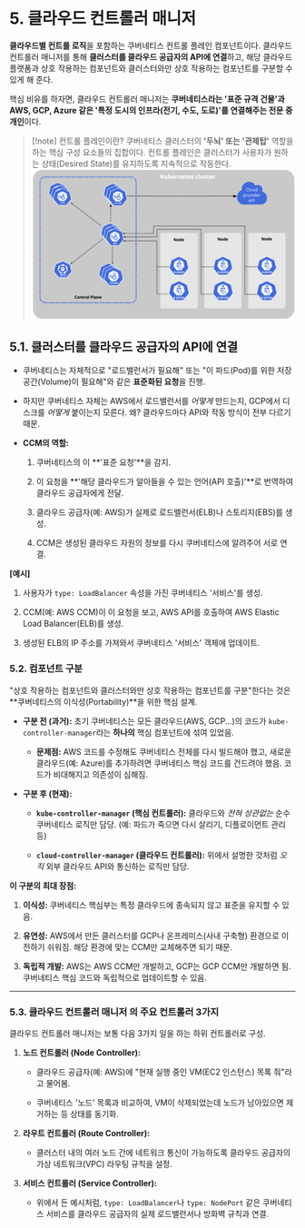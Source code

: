 # 5. 클라우드 컨트롤러 매니저

**클라우드별 컨트롤 로직**을 포함하는 쿠버네티스 컨트롤 플레인 컴포넌트이다. 클라우드 컨트롤러 매니저를 통해 **클러스터를 클라우드 공급자의 API에 연결**하고, 해당 클라우드 플랫폼과 상호 작용하는 컴포넌트와 클러스터와만 상호 작용하는 컴포넌트를 구분할 수 있게 해 준다.

핵심 비유를 하자면, 클라우드 컨트롤러 매니저는 **쿠버네티스라는 '표준 규격 건물'과 AWS, GCP, Azure 같은 '특정 도시의 인프라(전기, 수도, 도로)'를 연결해주는 전문 중개인**이다.

>[!note] 컨트롤 플레인이란?
>쿠버네티스 클러스터의 **'두뇌' 또는 '관제탑'** 역할을 하는 핵심 구성 요소들의 집합이다.
>컨트롤 플레인은 클러스터가 사용자가 원하는 상태(Desired State)를 유지하도록 지속적으로 작동한다.
>![alt text](img/image5_1.png)



## 5.1. 클러스터를 클라우드 공급자의 API에 연결

- 쿠버네티스는 자체적으로 "로드밸런서가 필요해" 또는 "이 파드(Pod)를 위한 저장 공간(Volume)이 필요해"와 같은 **표준화된 요청**을 진행.
    
- 하지만 쿠버네티스 자체는 AWS에서 로드밸런서를 _어떻게_ 만드는지, GCP에서 디스크를 _어떻게_ 붙이는지 모른다. 왜? 클라우드마다 API와 작동 방식이 전부 다르기 때문.
    
- **CCM의 역할:**
    
    1. 쿠버네티스의 이 **'표준 요청'**을 감지.
        
    2. 이 요청을 **'해당 클라우드가 알아들을 수 있는 언어(API 호출)'**로 번역하여 클라우드 공급자에게 전달.
        
    3. 클라우드 공급자(예: AWS)가 실제로 로드밸런서(ELB)나 스토리지(EBS)를 생성.
        
    4. CCM은 생성된 클라우드 자원의 정보를 다시 쿠버네티스에 알려주어 서로 연결.
        

**[예시]**

1. 사용자가 `type: LoadBalancer` 속성을 가진 쿠버네티스 '서비스'를 생성.
    
2. CCM(예: AWS CCM)이 이 요청을 보고, AWS API를 호출하여 AWS Elastic Load Balancer(ELB)를 생성.
    
3. 생성된 ELB의 IP 주소를 가져와서 쿠버네티스 '서비스' 객체에 업데이트.
    


### 5.2. 컴포넌트 구분

"상호 작용하는 컴포넌트와 클러스터와만 상호 작용하는 컴포넌트를 구분"한다는 것은 **쿠버네티스의 이식성(Portability)**을 위한 핵심 설계.

- **구분 전 (과거):** 초기 쿠버네티스는 모든 클라우드(AWS, GCP...)의 코드가 `kube-controller-manager`라는 **하나의** 핵심 컴포넌트에 섞여 있었음.
    
    - **문제점:** AWS 코드를 수정해도 쿠버네티스 전체를 다시 빌드해야 했고, 새로운 클라우드(예: Azure)를 추가하려면 쿠버네티스 핵심 코드를 건드려야 했음. 코드가 비대해지고 의존성이 심해짐.
        
- **구분 후 (현재):**
    
    - **`kube-controller-manager` (핵심 컨트롤러):** 클라우드와 _전혀 상관없는_ 순수 쿠버네티스 로직만 담당. (예: 파드가 죽으면 다시 살리기, 디플로이먼트 관리 등)
        
    - **`cloud-controller-manager` (클라우드 컨트롤러):** 위에서 설명한 것처럼 _오직_ 외부 클라우드 API와 통신하는 로직만 담당.
        

**이 구분의 최대 장점:**

1. **이식성:** 쿠버네티스 핵심부는 특정 클라우드에 종속되지 않고 표준을 유지할 수 있음.
    
2. **유연성:** AWS에서 만든 클러스터를 GCP나 온프레미스(사내 구축형) 환경으로 이전하기 쉬워짐. 해당 환경에 맞는 CCM만 교체해주면 되기 때문.
    
3. **독립적 개발:** AWS는 AWS CCM만 개발하고, GCP는 GCP CCM만 개발하면 됨. 쿠버네티스 핵심 코드와 독립적으로 업데이트할 수 있음.
    

---

### 5.3. 클라우드 컨트롤러 매니저 의 주요 컨트롤러 3가지

클라우드 컨트롤러 매니저는 보통 다음 3가지 일을 하는 하위 컨트롤러로 구성.

1. **노드 컨트롤러 (Node Controller):**
    
    - 클라우드 공급자(예: AWS)에 "현재 실행 중인 VM(EC2 인스턴스) 목록 줘"라고 물어봄.
        
    - 쿠버네티스 '노드' 목록과 비교하여, VM이 삭제되었는데 노드가 남아있으면 제거하는 등 상태를 동기화.
        
2. **라우트 컨트롤러 (Route Controller):**
    
    - 클러스터 내의 여러 노드 간에 네트워크 통신이 가능하도록 클라우드 공급자의 가상 네트워크(VPC) 라우팅 규칙을 설정.
        
3. **서비스 컨트롤러 (Service Controller):**
    
    - 위에서 든 예시처럼, `type: LoadBalancer`나 `type: NodePort` 같은 쿠버네티스 서비스를 클라우드 공급자의 실제 로드밸런서나 방화벽 규칙과 연결.
